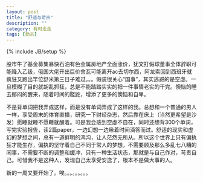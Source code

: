 ```yaml
---
layout: post
title: "舒适与苛责"
description: ""
category: 有时走走
tags: [励志]
---
```

{% include JB/setup %}


股市牛了基金募集暴快石油有色金属房地产全面涨价，犹文打假球董事全体辞职可能降入乙级，俄国大佬开出巨价舍瓦可能离开ac去切尔西，阿龙索回到西班牙就疯狂又跑出竿位舒米第三日子难过。。。假装很关心“国事”，其实逃避的是空虚。一旦模糊了目的就胡乱抓狂，总是不能踏踏实实的把一件事情老实的干完。懊恼的睡去郁闷的醒来，随着时间的蹉跎，增添了更多的懊恼和自卑。

不是背单词把我弄成这样，而是没有单词弄成了这样的我。总想和一个普通的男人一样，享受周末的体育直播，研究一下财经杂志，然后靠在床上（当然更希望是沙发）愿睡就睡不愿睡就醒着。可是我会感到空虚不自在，同时还想背300个单词，写完实验报告，读2篇paper，一边幻想一边瞅着时间滴答而过。舒适的现实和虚幻的梦想之间，总有一道鲜明的鸿沟，让人茫然无所从。所以这个世界上只有偏执狂才能生存，偏执的坚守着自己不同于常人的梦想，不需要顾及那么多乱七八糟的闲事，不需要不断的调整和缓冲，只有一种生活状态，那就是与自己作对，苛责自己。可惜我不是这种人，发现自己太享受安逸了，根本不是做大事的人。

新的一周又要开始了。唉。。。。。。。。。